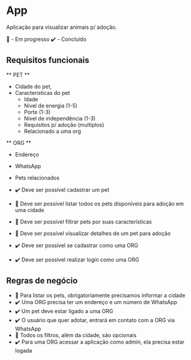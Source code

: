 # App

Aplicação para visualizar animais p/ adoção.

🚧 - Em progresso
✔️ - Concluído

## Requisitos funcionais

** PET **

- Cidade do pet,
- Caracteristicas do pet
  - Idade
  - Nível de energia (1-5)
  - Porte (1-3)
  - Nível de independência (1-3)
  - Requisitos p/ adoção (multiplos)
  - Relacionado a uma org

** ORG **

- Endereço
- WhatsApp
- Pets relacionados

- ✔️ Deve ser possível cadastrar um pet
- 🚧 Deve ser possível listar todos os pets disponíveis para adoção em uma cidade
- 🚧 Deve ser possível filtrar pets por suas características
- 🚧 Deve ser possível visualizar detalhes de um pet para adoção
- ✔️ Deve ser possível se cadastrar como uma ORG
- ✔️ Deve ser possível realizar login como uma ORG

## Regras de negócio

- 🚧 Para listar os pets, obrigatoriamente precisamos informar a cidade
- ✔️ Uma ORG precisa ter um endereço e um número de WhatsApp
- ✔️ Um pet deve estar ligado a uma ORG
- ✔️ O usuário que quer adotar, entrará em contato com a ORG via WhatsApp
- 🚧 Todos os filtros, além da cidade, são opcionais
- ✔️ Para uma ORG acessar a aplicação como admin, ela precisa estar logada
